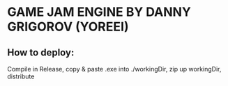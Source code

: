 # GAME JAM ENGINE BY DANNY GRIGOROV (YOREEI)

## How to deploy:
Compile in Release, copy & paste .exe into ./workingDir, zip up workingDir, distribute